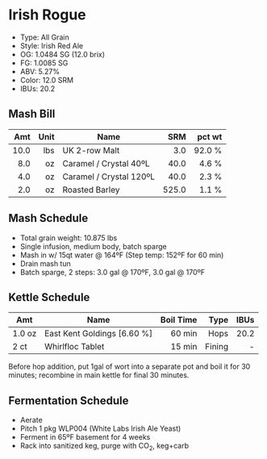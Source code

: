 # Irish Rogue

* Type: All Grain
* Style: Irish Red Ale
* OG: 1.0484 SG (12.0 brix)
* FG: 1.0085 SG
* ABV: 5.27%
* Color: 12.0 SRM
* IBUs: 20.2

## Mash Bill

|  Amt | Unit | Name                    |   SRM | pct wt |
|-----:|-----:|-------------------------|------:|-------:|
| 10.0 |  lbs | UK 2-row Malt           |   3.0 | 92.0 % |
|  8.0 |   oz | Caramel / Crystal 40ºL  |  40.0 |  4.6 % |
|  4.0 |   oz | Caramel / Crystal 120ºL |  40.0 |  2.3 % |
|  2.0 |   oz | Roasted Barley          | 525.0 |  1.1 % |

## Mash Schedule

* Total grain weight: 10.875 lbs
* Single infusion, medium body, batch sparge
* Mash in w/ 15qt water @ 164ºF (Step temp: 152ºF for 60 min)
* Drain mash tun
* Batch sparge, 2 steps: 3.0 gal @ 170ºF, 3.0 gal @ 170ºF

## Kettle Schedule

| Amt    | Name                        | Boil Time |   Type | IBUs |
|--------|-----------------------------|----------:|-------:|-----:|
| 1.0 oz | East Kent Goldings [6.60 %] |    60 min |   Hops | 20.2 |
| 2   ct | Whirlfloc Tablet            |    15 min | Fining |    - |

Before hop addition, put 1gal of wort into a separate pot and boil
it for 30 minutes; recombine in main kettle for final 30 minutes.

## Fermentation Schedule

* Aerate
* Pitch 1 pkg WLP004 (White Labs Irish Ale Yeast)
* Ferment in 65ºF basement for 4 weeks
* Rack into sanitized keg, purge with CO<sub>2</sub>, keg+carb
